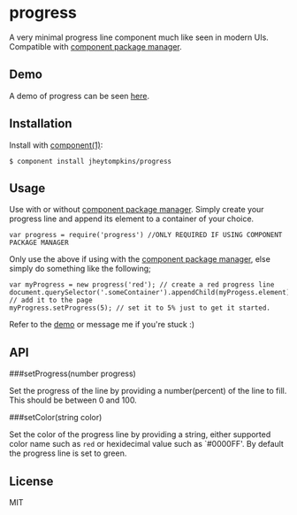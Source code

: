 # progress

  A very minimal progress line component much like seen in modern UIs. Compatible with [component package manager](https://github.com/component/component).

## Demo
	
A demo of progress can be seen [here](http://jsfiddle.net/T5P44/1/).

## Installation

  Install with [component(1)](http://component.io):

    $ component install jheytompkins/progress

## Usage

Use with or without [component package manager](https://github.com/component/component). Simply create your progress line and append its element to a container of your choice.

	var progress = require('progress') //ONLY REQUIRED IF USING COMPONENT PACKAGE MANAGER

Only use the above if using with the [component package manager](https://github.com/component/component), else simply do something like the following;

	var myProgress = new progress('red'); // create a red progress line
	document.querySelector('.someContainer').appendChild(myProgess.element); // add it to the page
	myProgress.setProgress(5); // set it to 5% just to get it started.

Refer to the [demo](http://jsfiddle.net/T5P44/1/) or message me if you're stuck :)

## API

###setProgress(number progress)

Set the progress of the line by providing a number(percent) of the line to fill. This should be between 0 and 100.

###setColor(string color)

Set the color of the progress line by providing a string, either supported color name such as  `red` or hexidecimal value such as `#0000FF'. By default the progress line is set to green.

## License

  MIT
